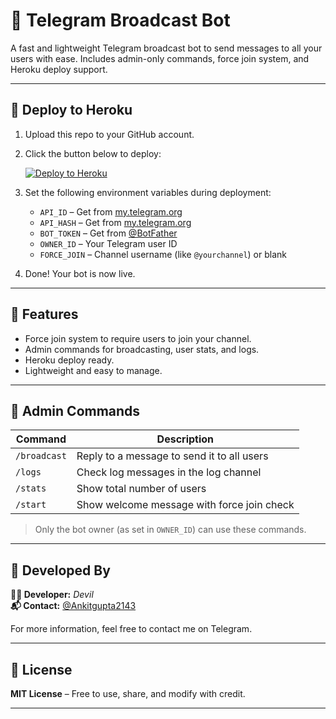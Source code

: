 # 📢 Telegram Broadcast Bot

A fast and lightweight Telegram broadcast bot to send messages to all your users with ease. Includes admin-only commands, force join system, and Heroku deploy support.

---

## 🚀 Deploy to Heroku

1. Upload this repo to your GitHub account.
2. Click the button below to deploy:

   [![Deploy to Heroku](https://www.herokucdn.com/deploy/button.svg)](https://heroku.com/deploy)

3. Set the following environment variables during deployment:

   - `API_ID` – Get from [my.telegram.org](https://my.telegram.org)
   - `API_HASH` – Get from [my.telegram.org](https://my.telegram.org)
   - `BOT_TOKEN` – Get from [@BotFather](https://t.me/BotFather)
   - `OWNER_ID` – Your Telegram user ID
   - `FORCE_JOIN` – Channel username (like `@yourchannel`) or blank

4. Done! Your bot is now live.

---

## 🔧 Features

- Force join system to require users to join your channel.
- Admin commands for broadcasting, user stats, and logs.
- Heroku deploy ready.
- Lightweight and easy to manage.

---

## 👤 Admin Commands

| Command      | Description                                  |
|--------------|----------------------------------------------|
| `/broadcast` | Reply to a message to send it to all users   |
| `/logs`      | Check log messages in the log channel        |
| `/stats`     | Show total number of users                   |
| `/start`     | Show welcome message with force join check   |

> Only the bot owner (as set in `OWNER_ID`) can use these commands.

---

## 👑 Developed By

**👨‍💻 Developer:** *Devil*  
**📬 Contact:** [@Ankitgupta2143](https://t.me/Ankitgupta2143)

For more information, feel free to contact me on Telegram.

---

## 📜 License

**MIT License** – Free to use, share, and modify with credit.

---
